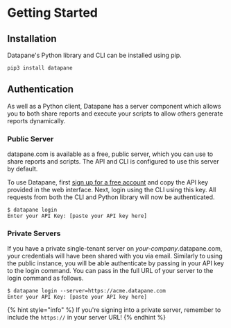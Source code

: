 # Getting Started

## Installation

Datapane's Python library and CLI can be installed using pip.

```text
pip3 install datapane
```

## Authentication

As well as a Python client, Datapane has a server component which allows you to both share reports and execute your scripts to allow others generate reports dynamically.

### Public Server

datapane.com is available as a free, public server, which you can use to share reports and scripts. The API and CLI is configured to use this server by default. 

To use Datapane, first [sign up for a free account](https://datapane.com/accounts/signup/) and copy the API key provided in the web interface. Next, login using the CLI using this key. All requests from both the CLI and Python library will now be authenticated.

```text
$ datapane login
Enter your API Key: [paste your API key here]
```

### Private Servers

If you have a private single-tenant server on _your-company_.datapane.com, your credentials will have been shared with you via email. Similarly to using the public instance, you will be able authenticate by passing in your API key to the login command. You can pass in the full URL of your server to the login command as follows.

```text
$ datapane login --server=https://acme.datapane.com
Enter your API Key: [paste your API key here]
```

{% hint style="info" %}
If you're signing into a private server, remember to include the `https://` in your server URL!
{% endhint %}





